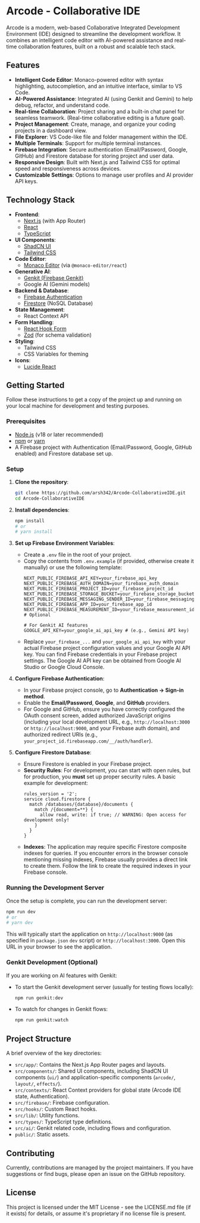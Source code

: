 
# Arcode - Collaborative IDE

Arcode is a modern, web-based Collaborative Integrated Development Environment (IDE) designed to streamline the development workflow. It combines an intelligent code editor with AI-powered assistance and real-time collaboration features, built on a robust and scalable tech stack.

## Features

*   **Intelligent Code Editor**: Monaco-powered editor with syntax highlighting, autocompletion, and an intuitive interface, similar to VS Code.
*   **AI-Powered Assistance**: Integrated AI (using Genkit and Gemini) to help debug, refactor, and understand code.
*   **Real-time Collaboration**: Project sharing and a built-in chat panel for seamless teamwork. (Real-time collaborative editing is a future goal).
*   **Project Management**: Create, manage, and organize your coding projects in a dashboard view.
*   **File Explorer**: VS Code-like file and folder management within the IDE.
*   **Multiple Terminals**: Support for multiple terminal instances.
*   **Firebase Integration**: Secure authentication (Email/Password, Google, GitHub) and Firestore database for storing project and user data.
*   **Responsive Design**: Built with Next.js and Tailwind CSS for optimal speed and responsiveness across devices.
*   **Customizable Settings**: Options to manage user profiles and AI provider API keys.

## Technology Stack

*   **Frontend**:
    *   [Next.js](https://nextjs.org/) (with App Router)
    *   [React](https://reactjs.org/)
    *   [TypeScript](https://www.typescriptlang.org/)
*   **UI Components**:
    *   [ShadCN UI](https://ui.shadcn.com/)
    *   [Tailwind CSS](https://tailwindcss.com/)
*   **Code Editor**:
    *   [Monaco Editor](https://microsoft.github.io/monaco-editor/) (via `@monaco-editor/react`)
*   **Generative AI**:
    *   [Genkit (Firebase Genkit)](https://firebase.google.com/docs/genkit)
    *   Google AI (Gemini models)
*   **Backend & Database**:
    *   [Firebase Authentication](https://firebase.google.com/docs/auth)
    *   [Firestore](https://firebase.google.com/docs/firestore) (NoSQL Database)
*   **State Management**:
    *   React Context API
*   **Form Handling**:
    *   [React Hook Form](https://react-hook-form.com/)
    *   [Zod](https://zod.dev/) (for schema validation)
*   **Styling**:
    *   Tailwind CSS
    *   CSS Variables for theming
*   **Icons**:
    *   [Lucide React](https://lucide.dev/)

## Getting Started

Follow these instructions to get a copy of the project up and running on your local machine for development and testing purposes.

### Prerequisites

*   [Node.js](https://nodejs.org/) (v18 or later recommended)
*   [npm](https://www.npmjs.com/) or [yarn](https://yarnpkg.com/)
*   A Firebase project with Authentication (Email/Password, Google, GitHub enabled) and Firestore database set up.

### Setup

1.  **Clone the repository**:
    ```bash
    git clone https://github.com/arsh342/Arcode-CollaborativeIDE.git
    cd Arcode-CollaborativeIDE
    ```

2.  **Install dependencies**:
    ```bash
    npm install
    # or
    # yarn install
    ```

3.  **Set up Firebase Environment Variables**:
    *   Create a `.env` file in the root of your project.
    *   Copy the contents from `.env.example` (if provided, otherwise create it manually) or use the following template:
        ```env
        NEXT_PUBLIC_FIREBASE_API_KEY=your_firebase_api_key
        NEXT_PUBLIC_FIREBASE_AUTH_DOMAIN=your_firebase_auth_domain
        NEXT_PUBLIC_FIREBASE_PROJECT_ID=your_firebase_project_id
        NEXT_PUBLIC_FIREBASE_STORAGE_BUCKET=your_firebase_storage_bucket
        NEXT_PUBLIC_FIREBASE_MESSAGING_SENDER_ID=your_firebase_messaging_sender_id
        NEXT_PUBLIC_FIREBASE_APP_ID=your_firebase_app_id
        NEXT_PUBLIC_FIREBASE_MEASUREMENT_ID=your_firebase_measurement_id # Optional

        # For Genkit AI features
        GOOGLE_API_KEY=your_google_ai_api_key # (e.g., Gemini API key)
        ```
    *   Replace `your_firebase_...` and `your_google_ai_api_key` with your actual Firebase project configuration values and your Google AI API key. You can find Firebase credentials in your Firebase project settings. The Google AI API key can be obtained from Google AI Studio or Google Cloud Console.

4.  **Configure Firebase Authentication**:
    *   In your Firebase project console, go to **Authentication -> Sign-in method**.
    *   Enable the **Email/Password**, **Google**, and **GitHub** providers.
    *   For Google and GitHub, ensure you have correctly configured the OAuth consent screen, added authorized JavaScript origins (including your local development URL, e.g., `http://localhost:3000` or `http://localhost:9000`, and your Firebase auth domain), and authorized redirect URIs (e.g., `your_project_id.firebaseapp.com/__/auth/handler`).

5.  **Configure Firestore Database**:
    *   Ensure Firestore is enabled in your Firebase project.
    *   **Security Rules**: For development, you can start with open rules, but for production, you **must** set up proper security rules. A basic example for development:
        ```
        rules_version = '2';
        service cloud.firestore {
          match /databases/{database}/documents {
            match /{document=**} {
              allow read, write: if true; // WARNING: Open access for development only!
            }
          }
        }
        ```
    *   **Indexes**: The application may require specific Firestore composite indexes for queries. If you encounter errors in the browser console mentioning missing indexes, Firebase usually provides a direct link to create them. Follow the link to create the required indexes in your Firebase console.

### Running the Development Server

Once the setup is complete, you can run the development server:

```bash
npm run dev
# or
# yarn dev
```

This will typically start the application on `http://localhost:9000` (as specified in `package.json` `dev` script) or `http://localhost:3000`. Open this URL in your browser to see the application.

### Genkit Development (Optional)

If you are working on AI features with Genkit:

*   To start the Genkit development server (usually for testing flows locally):
    ```bash
    npm run genkit:dev
    ```
*   To watch for changes in Genkit flows:
    ```bash
    npm run genkit:watch
    ```

## Project Structure

A brief overview of the key directories:

*   `src/app/`: Contains the Next.js App Router pages and layouts.
*   `src/components/`: Shared UI components, including ShadCN UI components (`ui/`) and application-specific components (`arcode/`, `layout/`, `effects/`).
*   `src/contexts/`: React Context providers for global state (Arcode IDE state, Authentication).
*   `src/firebase/`: Firebase configuration.
*   `src/hooks/`: Custom React hooks.
*   `src/lib/`: Utility functions.
*   `src/types/`: TypeScript type definitions.
*   `src/ai/`: Genkit related code, including flows and configuration.
*   `public/`: Static assets.

## Contributing

Currently, contributions are managed by the project maintainers. If you have suggestions or find bugs, please open an issue on the GitHub repository.

## License

This project is licensed under the MIT License - see the LICENSE.md file (if it exists) for details, or assume it's proprietary if no license file is present.
```
